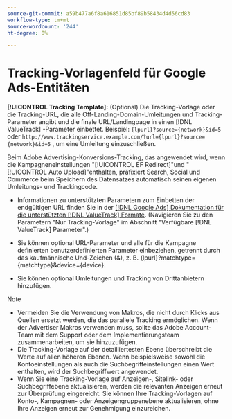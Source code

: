 ```yaml
---
source-git-commit: a59b477a6f8a616851d85bf89b58434d4d56cd83
workflow-type: tm+mt
source-wordcount: '244'
ht-degree: 0%

---
```

# Tracking-Vorlagenfeld für Google Ads-Entitäten

<!-- Search CRUD and bulk edit of Google entity settings -->

**[!UICONTROL Tracking Template]:** (Optional) Die Tracking-Vorlage oder die Tracking-URL, die alle Off-Landing-Domain-Umleitungen und Tracking-Parameter angibt und die finale URL/Landingpage in einen [!DNL ValueTrack] -Parameter einbettet. Beispiel: `{lpurl}?source={network}&id=5` oder `http://www.trackingservice.example.com/?url={lpurl}?source={network}&id=5` , um eine Umleitung einzuschließen.

Beim Adobe Advertising-Konversions-Tracking, das angewendet wird, wenn die Kampagneneinstellungen &quot;[!UICONTROL EF Redirect]&quot;und &quot;[!UICONTROL Auto Upload]&quot;enthalten, präfixiert Search, Social und Commerce beim Speichern des Datensatzes automatisch seinen eigenen Umleitungs- und Trackingcode.

* Informationen zu unterstützten Parametern zum Einbetten der endgültigen URL finden Sie in der [[!DNL Google Ads] Dokumentation für die unterstützten [!DNL ValueTrack] Formate](https://support.google.com/google-ads/answer/6305348). (Navigieren Sie zu den Parametern &quot;Nur Tracking-Vorlage&quot; im Abschnitt &quot;Verfügbare [!DNL ValueTrack] Parameter&quot;.)

* Sie können optional URL-Parameter und alle für die Kampagne definierten benutzerdefinierten Parameter einbeziehen, getrennt durch das kaufmännische Und-Zeichen (&amp;), z. B. {lpurl}?matchtype={matchtype}&amp;device={device}.

* Sie können optional Umleitungen und Tracking von Drittanbietern hinzufügen.

>[!NOTE]
>
>* Vermeiden Sie die Verwendung von Makros, die nicht durch Klicks aus Quellen ersetzt werden, die das parallele Tracking ermöglichen. Wenn der Advertiser Makros verwenden muss, sollte das Adobe Account-Team mit dem Support oder dem Implementierungsteam zusammenarbeiten, um sie hinzuzufügen.
>* Die Tracking-Vorlage auf der detailliertesten Ebene überschreibt die Werte auf allen höheren Ebenen. Wenn beispielsweise sowohl die Kontoeinstellungen als auch die Suchbegriffeinstellungen einen Wert enthalten, wird der Suchbegriffwert angewendet.
>* Wenn Sie eine Tracking-Vorlage auf Anzeigen-, Sitelink- oder Suchbegriffebene aktualisieren, werden die relevanten Anzeigen erneut zur Überprüfung eingereicht. Sie können Ihre Tracking-Vorlagen auf Konto-, Kampagnen- oder Anzeigengruppenebene aktualisieren, ohne Ihre Anzeigen erneut zur Genehmigung einzureichen.
